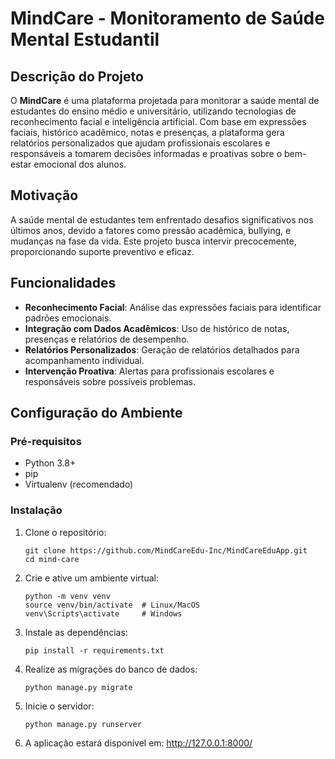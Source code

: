 # MindCare - Monitoramento de Saúde Mental Estudantil

## Descrição do Projeto

O **MindCare** é uma plataforma projetada para monitorar a saúde mental de estudantes do ensino médio e universitário, utilizando tecnologias de reconhecimento facial e inteligência artificial. Com base em expressões faciais, histórico acadêmico, notas e presenças, a plataforma gera relatórios personalizados que ajudam profissionais escolares e responsáveis a tomarem decisões informadas e proativas sobre o bem-estar emocional dos alunos.

## Motivação

A saúde mental de estudantes tem enfrentado desafios significativos nos últimos anos, devido a fatores como pressão acadêmica, bullying, e mudanças na fase da vida. Este projeto busca intervir precocemente, proporcionando suporte preventivo e eficaz.

## Funcionalidades

- **Reconhecimento Facial**: Análise das expressões faciais para identificar padrões emocionais.
- **Integração com Dados Acadêmicos**: Uso de histórico de notas, presenças e relatórios de desempenho.
- **Relatórios Personalizados**: Geração de relatórios detalhados para acompanhamento individual.
- **Intervenção Proativa**: Alertas para profissionais escolares e responsáveis sobre possíveis problemas.

## Configuração do Ambiente

### Pré-requisitos

- Python 3.8+
- pip
- Virtualenv (recomendado)

### Instalação

1. Clone o repositório:
	```
	git clone https://github.com/MindCareEdu-Inc/MindCareEduApp.git
	cd mind-care
	```

2. Crie e ative um ambiente virtual:
	```
	python -m venv venv
	source venv/bin/activate  # Linux/MacOS
	venv\Scripts\activate     # Windows
	```

3. Instale as dependências:
	```
	pip install -r requirements.txt
	```

4. Realize as migrações do banco de dados:
	```
	python manage.py migrate
	```

5. Inicie o servidor:
	```
	python manage.py runserver
	```

6. A aplicação estará disponível em: http://127.0.0.1:8000/
   
